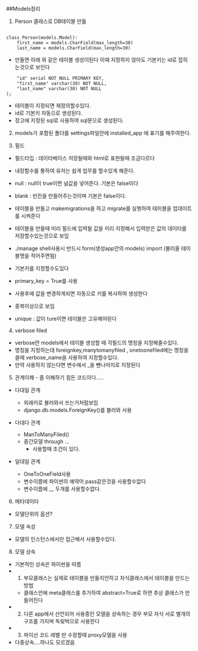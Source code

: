 ##Models정리

1. Person 클래스로 DB테이블 만듦

```from django.db import models

class Person(models.Model):
    first_name = models.CharField(max_length=30)
    last_name = models.CharField(max_length=30)
```
    
 - 만들면  아래 와 같은 테이블 생성이된다 이때 지정하지 않아도
기본키는 id로 잡히는것으로 보인다

```CREATE TABLE myapp_person (
    "id" serial NOT NULL PRIMARY KEY,
    "first_name" varchar(30) NOT NULL,
    "last_name" varchar(30) NOT NULL
);
```

 - 테이블이 지정되면 재정의할수있다.
 - id로 기본키 자동으로 생성된다.
 - 장고에 지정된 sql로 사용하여 sql문으로 생성된다.


 2. models가 포함된 폴더를 settings파일안에 installed_app 에 표기를 해주여한다.

 3. 필드
  - 필드타입 : 데이타베이스 저장될때와 html로 표현될때 조금다르다
  - 내장함수를 통하여 유저는 쉽게 업무를 할수있게 해준다.
  - null : null이 true이면 널값을 넣어준다. 기본은 false이다
  - blank : 빈칸을 만들어주는것이며 기본은 false이다.
  - 테이블을 만들고 makemigrations을 하고 migrate를 실행하여 테이블을 업데이트를 시켜준다
  - 테이블을 만들때 미리 필드에 입력될 값을 미리 지정해서 입력받은 값의 데이타를 저장할수있는것으로 보임
  - ./manage shell사용시 반드시 form(생성app안의 models) import (불러올 테이블명을 적어주면됨)
  
  - 기본키를 지정할수도있다
  - primary_key = True를 사용
  - 사용후에 값을 변경하게되면 자동으로 키를 복사하여 생성한다
  - 중복이상으로 보임
  
  - unique : 값이 ture이면 테이블은 고유해야된다

4. verbose filed
 - verbose란 models에서 테이블 생성할 때 각필드의 명칭을 지정해줄수있다.
 - 명칭을 지정하는데 foreignkey,manytomanyfiled , onetoonefiled에는 명칭을 쓸때 verbose_name을 사용하여 지정할수있다.
 - 만약 사용하지 않는다면 변수에서 _을 뺀나머지로 지정된다
5. 관계이해 - 좀 이해하기 힘든 코드이다.....
 - 다대일 관계
 	- 외래키로 불러와서 쓰는거처럼보임
 	- django.db.models.ForeignKey()를 불러와 사용
 - 다대다 관계
 	- ManToManyFiled() 
 	- 중간모델 through ...
	 	- 사용할때 조건이 있다.

 - 일대일 관계
 	- OneToOneField사용
 	- 변수이름에 파이썬의 예약어 pass같은것을 사용할수없다
 	- 변수이름에 __ 두개를 사용할수없다.
6. 메타데이타
 - 모델단위의 옵션?
7. 모델 속성
 - 모델의 인스턴스에서만 접근해서 사용할수있다.

8. 모델 상속
 - 기본적인 상속은 파이썬을 따름
 - 1. 부모클래스는 실제로 테이블을 만들지안하고 자식클래스에서 테이블을 만드는 방법
 	- 클래스안에 meta클래스를 추가하여 abstract=True로 하면 추상 클래스가 만들어진다
 - 2. 다른 app에서 선언되어 사용중인 모델을 상속하는 경우 부모 자식 서로 별개의 구조를 가지며 독맂벅으로 사용한다
 - 3. 파이선 코드 레벨 만 수정할때 proxy모델을 사용
 - 다중상속....하나도 모르겠음